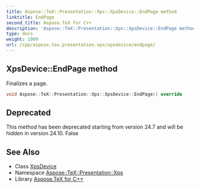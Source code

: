 ```yaml
---
title: Aspose::TeX::Presentation::Xps::XpsDevice::EndPage method
linktitle: EndPage
second_title: Aspose.TeX for C++
description: 'Aspose::TeX::Presentation::Xps::XpsDevice::EndPage method. Finalizes a page in C++.'
type: docs
weight: 1000
url: /cpp/aspose.tex.presentation.xps/xpsdevice/endpage/
---
```

## XpsDevice::EndPage method


Finalizes a page.

```cpp
void Aspose::TeX::Presentation::Xps::XpsDevice::EndPage() override
```


## Deprecated
This method has been deprecated starting from version 24.7 and will be hidden in version 24.10. False 

## See Also

* Class [XpsDevice](../)
* Namespace [Aspose::TeX::Presentation::Xps](../../)
* Library [Aspose.TeX for C++](../../../)
